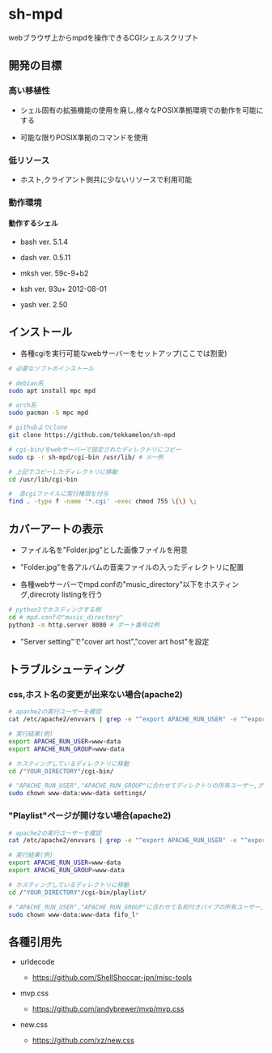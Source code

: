 # sh-mpd

webブラウザ上からmpdを操作できるCGIシェルスクリプト

## 開発の目標

### 高い移植性

- シェル固有の拡張機能の使用を廃し,様々なPOSIX準拠環境での動作を可能にする

- 可能な限りPOSIX準拠のコマンドを使用

### 低リソース

- ホスト,クライアント側共に少ないリソースで利用可能

### 動作環境

#### 動作するシェル

- bash ver. 5.1.4

- dash ver. 0.5.11

- mksh ver. 59c-9+b2

- ksh ver. 93u+ 2012-08-01

- yash ver. 2.50

## インストール 

- 各種cgiを実行可能なwebサーバーをセットアップ(ここでは割愛)

```sh
# 必要なソフトのインストール

# debian系
sudo apt install mpc mpd

# arch系
sudo pacman -S mpc mpd

# githubよりclone
git clone https://github.com/tekkamelon/sh-mpd

# cgi-bin/をwebサーバーで設定されたディレクトリにコピー
sudo cp -r sh-mpd/cgi-bin /usr/lib/ # ※一例

# 上記でコピーしたディレクトリに移動
cd /usr/lib/cgi-bin

#  各cgiファイルに実行権限を付与
find . -type f -name '*.cgi' -exec chmod 755 \{\} \;
```

## カバーアートの表示

- ファイル名を"Folder.jpg"とした画像ファイルを用意

- "Folder.jpg"を各アルバムの音楽ファイルの入ったディレクトリに配置

- 各種webサーバーでmpd.confの"music_directory"以下をホスティング,direcroty listingを行う

```sh
# python3でホスティングする例
cd # mpd.confの"music_directory"
python3 -m http.server 8080 # ポート番号は例
```
- "Server setting"で"cover art host","cover art host"を設定

## トラブルシューティング

### css,ホスト名の変更が出来ない場合(apache2)

```sh
# apache2の実行ユーザーを確認
cat /etc/apache2/envvars | grep -e "^export APACHE_RUN_USER" -e "^export APACHE_RUN_GROUP"

# 実行結果(例)
export APACHE_RUN_USER=www-data
export APACHE_RUN_GROUP=www-data

# ホスティングしているディレクトリに移動
cd /"YOUR_DIRECTORY"/cgi-bin/

# "APACHE_RUN_USER","APACHE_RUN_GROUP"に合わせてディレクトリの所有ユーザー,グループを変更
sudo chown www-data:www-data settings/
```

### "Playlist"ページが開けない場合(apache2)

```sh
# apache2の実行ユーザーを確認
cat /etc/apache2/envvars | grep -e "^export APACHE_RUN_USER" -e "^export APACHE_RUN_GROUP"

# 実行結果(例)
export APACHE_RUN_USER=www-data
export APACHE_RUN_GROUP=www-data

# ホスティングしているディレクトリに移動
cd /"YOUR_DIRECTORY"/cgi-bin/playlist/

# "APACHE_RUN_USER","APACHE_RUN_GROUP"に合わせて名前付きパイプの所有ユーザー,グループを変更
sudo chown www-data:www-data fifo_l*
```

## 各種引用先

- urldecode

	- https://github.com/ShellShoccar-jpn/misc-tools

- mvp.css

	- https://github.com/andybrewer/mvp/mvp.css

- new.css

	- https://github.com/xz/new.css
